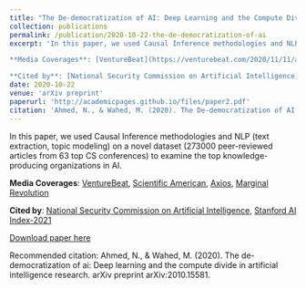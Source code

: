 ```yaml
---
title: "The De-democratization of AI: Deep Learning and the Compute Divide in Artificial Intelligence Research"
collection: publications
permalink: /publication/2020-10-22-the-de-democratization-of-ai
excerpt: 'In this paper, we used Causal Inference methodologies and NLP (text extraction, topic modeling) on a novel dataset (273000 peer-reviewed articles from 63 top CS conferences) to examine the top knowledge-producing organizations in AI. 

**Media Coverages**: [VentureBeat](https://venturebeat.com/2020/11/11/ai-research-finds-a-compute-divide-concentrates-power-and-accelerates-inequality-in-the-era-of-deep-learning/), [Scientific American](https://www.scientificamerican.com/article/how-to-make-artificial-intelligence-more-democratic/), [Axios](https://www.axios.com/growing-inequality-ai-research-0f15e897-89e8-41da-948e-5654dd628492.html), [Marginal Revolution](https://marginalrevolution.com/marginalrevolution/2020/11/is-ai-centralizing-research-influence.html) 

**Cited by**: [National Security Commission on Artificial Intelligence](https://www.nscai.gov/wp-content/uploads/2021/03/Full-Report-Digital-1.pdf), [Stanford AI Index-2021](https://aiindex.stanford.edu/report/)'
date: 2020-10-22
venue: 'arXiv preprint'
paperurl: 'http://academicpages.github.io/files/paper2.pdf'
citation: 'Ahmed, N., & Wahed, M. (2020). The De-democratization of AI: Deep Learning and the Compute Divide in Artificial Intelligence Research. arXiv preprint arXiv:2010.15581.'
---
```

In this paper, we used Causal Inference methodologies and NLP (text extraction, topic modeling) on a novel dataset (273000 peer-reviewed articles from 63 top CS conferences) to examine the top knowledge-producing organizations in AI. 

**Media Coverages**: [VentureBeat](https://venturebeat.com/2020/11/11/ai-research-finds-a-compute-divide-concentrates-power-and-accelerates-inequality-in-the-era-of-deep-learning/), [Scientific American](https://www.scientificamerican.com/article/how-to-make-artificial-intelligence-more-democratic/), [Axios](https://www.axios.com/growing-inequality-ai-research-0f15e897-89e8-41da-948e-5654dd628492.html), [Marginal Revolution](https://marginalrevolution.com/marginalrevolution/2020/11/is-ai-centralizing-research-influence.html) 

**Cited by**: [National Security Commission on Artificial Intelligence](https://www.nscai.gov/wp-content/uploads/2021/03/Full-Report-Digital-1.pdf), [Stanford AI Index-2021](https://aiindex.stanford.edu/report/) 

[Download paper here](https://arxiv.org/abs/2010.15581)

Recommended citation: Ahmed, N., & Wahed, M. (2020). The de-democratization of ai: Deep learning and the compute divide in artificial intelligence research. arXiv preprint arXiv:2010.15581.